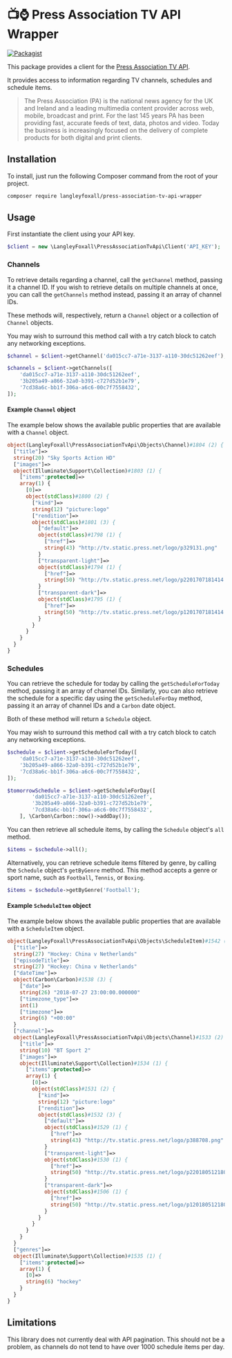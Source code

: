 # 📺⌚️ Press Association TV API Wrapper

[![Packagist](https://img.shields.io/packagist/dt/langleyfoxall/press-association-tv-api-wrapper.svg)](https://packagist.org/packages/langleyfoxall/press-association-tv-api-wrapper/stats)

This package provides a client for the [Press Association TV API](http://developer.press.net/).

It provides access to information regarding TV channels, schedules and schedule items.

> The Press Association (PA) is the national news agency for the UK and Ireland and a leading multimedia content provider across web, mobile, broadcast and print. For the last 145 years PA has been providing fast, accurate feeds of text, data, photos and video. Today the business is increasingly focused on the delivery of complete products for both digital and print clients.

## Installation

To install, just run the following Composer command from the root of your project.

```bash
composer require langleyfoxall/press-association-tv-api-wrapper
```

## Usage

First instantiate the client using your API key.

```php
$client = new \LangleyFoxall\PressAssociationTvApi\Client('API_KEY');
```

### Channels

To retrieve details regarding a channel, call the `getChannel` method, passing it a channel ID. If you wish to retrieve
details on multiple channels at once, you can call the `getChannels` method instead, passing it an array of channel IDs.

These methods will, respectively, return a `Channel` object or a collection of `Channel` objects.

You may wish to surround this method call with a try catch block to catch any networking exceptions.

```php
$channel = $client->getChannel('da015cc7-a71e-3137-a110-30dc51262eef');

$channels = $client->getChannels([
    'da015cc7-a71e-3137-a110-30dc51262eef',
    '3b205a49-a866-32a0-b391-c727d52b1e79',
    '7cd38a6c-bb1f-306a-a6c6-00c7f7558432',
]);
```

#### Example `Channel` object

The example below shows the available public properties that are available with a `Channel` object.

```php
object(LangleyFoxall\PressAssociationTvApi\Objects\Channel)#1804 (2) {
  ["title"]=>
  string(20) "Sky Sports Action HD"
  ["images"]=>
  object(Illuminate\Support\Collection)#1803 (1) {
    ["items":protected]=>
    array(1) {
      [0]=>
      object(stdClass)#1800 (2) {
        ["kind"]=>
        string(12) "picture:logo"
        ["rendition"]=>
        object(stdClass)#1801 (3) {
          ["default"]=>
          object(stdClass)#1798 (1) {
            ["href"]=>
            string(43) "http://tv.static.press.net/logo/p329131.png"
          }
          ["transparent-light"]=>
          object(stdClass)#1794 (1) {
            ["href"]=>
            string(50) "http://tv.static.press.net/logo/p2201707181414.png"
          }
          ["transparent-dark"]=>
          object(stdClass)#1795 (1) {
            ["href"]=>
            string(50) "http://tv.static.press.net/logo/p1201707181414.png"
          }
        }
      }
    }
  }
}
```

### Schedules

You can retrieve the schedule for today by calling the `getScheduleForToday` method, passing it an array of channel IDs. 
Similarly, you can also retrieve the schedule for a specific day using the `getScheduleForDay` method, passing it an
array of channel IDs and a `Carbon` date object. 

Both of these method will return a `Schedule` object.

You may wish to surround this method call with a try catch block to catch any networking exceptions.

```php
$schedule = $client->getScheduleForToday([
    'da015cc7-a71e-3137-a110-30dc51262eef',
    '3b205a49-a866-32a0-b391-c727d52b1e79',
    '7cd38a6c-bb1f-306a-a6c6-00c7f7558432',
]);

$tomorrowSchedule = $client->getScheduleForDay([
        'da015cc7-a71e-3137-a110-30dc51262eef',
        '3b205a49-a866-32a0-b391-c727d52b1e79',
        '7cd38a6c-bb1f-306a-a6c6-00c7f7558432',
    ], \Carbon\Carbon::now()->addDay());
```

You can then retrieve all schedule items, by calling the `Schedule` object's `all` method.

```php
$items = $schedule->all();
```

Alternatively, you can retrieve schedule items filtered by genre, by calling the `Schedule` object's `getByGenre` method.
This method accepts a genre or sport name, such as `Football`, `Tennis`, or `Boxing`.

```php
$items = $schedule->getByGenre('Football');
```

#### Example `ScheduleItem` object

The example below shows the available public properties that are available with a `ScheduleItem` object.

```php
object(LangleyFoxall\PressAssociationTvApi\Objects\ScheduleItem)#1542 (5) {
  ["title"]=>
  string(27) "Hockey: China v Netherlands"
  ["episodeTitle"]=>
  string(27) "Hockey: China v Netherlands"
  ["dateTime"]=>
  object(Carbon\Carbon)#1538 (3) {
    ["date"]=>
    string(26) "2018-07-27 23:00:00.000000"
    ["timezone_type"]=>
    int(1)
    ["timezone"]=>
    string(6) "+00:00"
  }
  ["channel"]=>
  object(LangleyFoxall\PressAssociationTvApi\Objects\Channel)#1533 (2) {
    ["title"]=>
    string(10) "BT Sport 2"
    ["images"]=>
    object(Illuminate\Support\Collection)#1534 (1) {
      ["items":protected]=>
      array(1) {
        [0]=>
        object(stdClass)#1531 (2) {
          ["kind"]=>
          string(12) "picture:logo"
          ["rendition"]=>
          object(stdClass)#1532 (3) {
            ["default"]=>
            object(stdClass)#1529 (1) {
              ["href"]=>
              string(43) "http://tv.static.press.net/logo/p388708.png"
            }
            ["transparent-light"]=>
            object(stdClass)#1530 (1) {
              ["href"]=>
              string(50) "http://tv.static.press.net/logo/p2201805121806.png"
            }
            ["transparent-dark"]=>
            object(stdClass)#1506 (1) {
              ["href"]=>
              string(50) "http://tv.static.press.net/logo/p1201805121806.png"
            }
          }
        }
      }
    }
  }
  ["genres"]=>
  object(Illuminate\Support\Collection)#1535 (1) {
    ["items":protected]=>
    array(1) {
      [0]=>
      string(6) "hockey"
    }
  }
}
```

## Limitations

This library does not currently deal with API pagination. 
This should not be a problem, as channels do not tend to have over 1000 schedule items per day.
